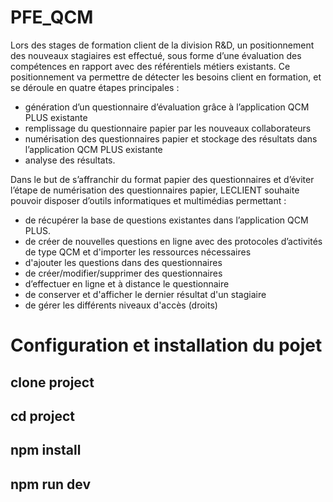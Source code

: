 # PFE_QCM

Lors des stages de formation client de la division R&D, un positionnement des nouveaux stagiaires est
effectué, sous forme d’une évaluation des compétences en rapport avec des référentiels métiers existants.
Ce positionnement va permettre de détecter les besoins client en formation, et se déroule en quatre étapes
principales :

-   génération d’un questionnaire d’évaluation grâce à l’application QCM PLUS existante
-   remplissage du questionnaire papier par les nouveaux collaborateurs
-   numérisation des questionnaires papier et stockage des résultats dans l’application QCM PLUS existante
-   analyse des résultats.

Dans le but de s’affranchir du format papier des questionnaires et d’éviter l’étape de numérisation des
questionnaires papier, LECLIENT souhaite pouvoir disposer d’outils informatiques et multimédias
permettant :

-   de récupérer la base de questions existantes dans l’application QCM PLUS.
-   de créer de nouvelles questions en ligne avec des protocoles d’activités de type QCM et d'importer
    les ressources nécessaires
-   d'ajouter les questions dans des questionnaires
-   de créer/modifier/supprimer des questionnaires
-   d’effectuer en ligne et à distance le questionnaire
-   de conserver et d'afficher le dernier résultat d'un stagiaire
-   de gérer les différents niveaux d'accès (droits)

# Configuration et installation du pojet

## clone project

## cd project

## npm install

## npm run dev
